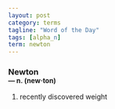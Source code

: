 ```yaml
---
layout: post
category: terms
tagline: "Word of the Day"
tags: [alpha_n]
term: newton
---
```


<h3>Newton<br/> <small>&mdash; n. (new<span>&middot;</span>ton)</small></h3>
<p><ol>
<li>recently discovered weight</li>
</ol></p>
